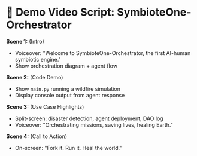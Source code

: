 # 🎥 Demo Video Script: SymbioteOne-Orchestrator

**Scene 1:** (Intro)
- Voiceover: "Welcome to SymbioteOne-Orchestrator, the first AI-human symbiotic engine."
- Show orchestration diagram + agent flow

**Scene 2:** (Code Demo)
- Show `main.py` running a wildfire simulation
- Display console output from agent response

**Scene 3:** (Use Case Highlights)
- Split-screen: disaster detection, agent deployment, DAO log
- Voiceover: "Orchestrating missions, saving lives, healing Earth."

**Scene 4:** (Call to Action)
- On-screen: "Fork it. Run it. Heal the world."
